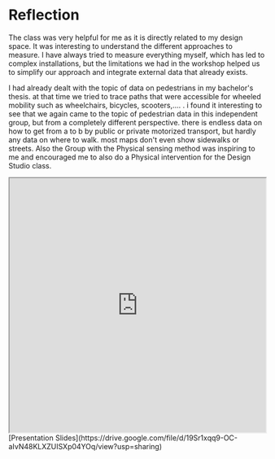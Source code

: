 # Reflection
The class was very helpful for me as it is directly related to my design space. It was interesting to understand the different approaches to measure. I have always tried to measure everything myself, which has led to complex installations, but the limitations we had in the workshop helped us to simplify our approach and integrate external data that already exists. 

I had already dealt with the topic of data on pedestrians in my bachelor's thesis. at that time we tried to trace paths that were accessible for wheeled mobility such as wheelchairs, bicycles, scooters,.... . i found it interesting to see that we again came to the topic of pedestrian data in this independent group, but from a completely different perspective. there is endless data on how to get from a to b by public or private motorized transport, but hardly any data on where to walk. most maps don't even show sidewalks or streets. Also the Group with the Physical sensing method was inspiring to me and encouraged me to also do a Physical intervention for the Design Studio class.
<iframe src="https://drive.google.com/file/d/19Sr1xqq9-OC-aIvN48KLXZUISXp04YOq/view?usp=sharing" width="100%" height="500px"></iframe>
[Presentation Slides](https://drive.google.com/file/d/19Sr1xqq9-OC-aIvN48KLXZUISXp04YOq/view?usp=sharing)